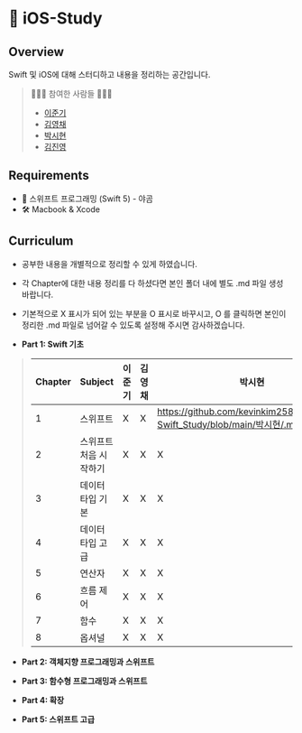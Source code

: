 #  iOS-Study
## Overview

Swift 및 iOS에 대해 스터디하고 내용을 정리하는 공간입니다.

> 👩🏻‍💻 참여한 사람들 🧑🏻‍💻
>
> - [이준기](https://github.com/RURUGURU)
> - [김영채](https://github.com/kevinkim2586)
> - [박시현](https://github.com/tlguszz10)
> - [김진영](https://github.com/z3rosmith)

## Requirements

- 📙 스위프트 프로그래밍 (Swift 5) - 야곰
- 🛠 Macbook & Xcode

## Curriculum
* 공부한 내용을 개별적으로 정리할 수 있게 하였습니다. 
* 각 Chapter에 대한 내용 정리를 다 하셨다면 본인 폴더 내에 별도 .md 파일 생성 바랍니다.
* 기본적으로 X 표시가 되어 있는 부분을 O 표시로 바꾸시고, O 를 클릭하면 본인이 정리한 .md 파일로 넘어갈 수 있도록 설정해 주시면 감사하겠습니다. 

* **Part 1: Swift 기초**

> | Chapter | Subject           | 이준기 | 김영채 | 박시현 | 김진영 |
> | ------- | ----------------- | ---- | ---- | ----  | ---- |
> | 1       | 스위프트             |  X  |   X  |   https://github.com/kevinkim2586/KNU_iOS-Swift_Study/blob/main/박시현/.md   |  X |
> | 2       | 스위프트 처음 시작하기  |  X  |   X  |   X   |  X |
> | 3       | 데이터 타입 기본      |  X  |   X  |   X   |  X |
> | 4       | 데이터 타입 고급      |  X  |   X  |   X   |  X |
> | 5       | 연산자              |  X  |   X  |   X   |  X |
> | 6       | 흐름 제어           |   X  |   X  |   X   |  X |
> | 7       | 함수               |  X  |   X  |   X   |  X |
> | 8       | 옵셔널              |  X  |   X  |   X   |  X |



* **Part 2: 객체지향 프로그래밍과 스위프트**

* **Part 3: 함수형 프로그래밍과 스위프트**

* **Part 4: 확장**

* **Part 5: 스위프트 고급**
